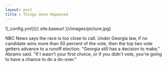 ```yaml
---
layout: post
title : Things Done Happened 
--- 
```


![_config.yml]({{ site.baseurl }}/images/picture.jpg)

NBC News says the race is too close to call. Under Georgia law, if no candidate wins more than 50 percent of the vote, then the top two vote getters advance to a runoff election. "Georgia still has a decision to make," Abrams said. 
"If I wasn't your first choice, or if you didn't vote, you're going to have a chance to do a do-over."
